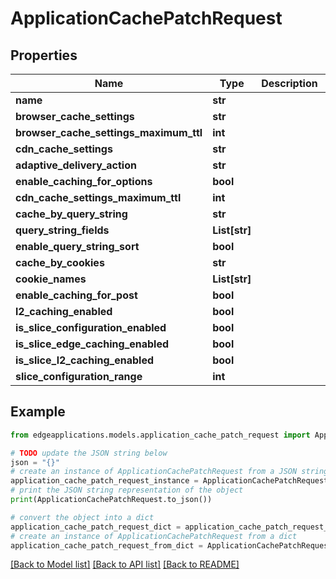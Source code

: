 # ApplicationCachePatchRequest


## Properties

Name | Type | Description | Notes
------------ | ------------- | ------------- | -------------
**name** | **str** |  | [optional] 
**browser_cache_settings** | **str** |  | [optional] 
**browser_cache_settings_maximum_ttl** | **int** |  | [optional] 
**cdn_cache_settings** | **str** |  | [optional] 
**adaptive_delivery_action** | **str** |  | [optional] 
**enable_caching_for_options** | **bool** |  | [optional] 
**cdn_cache_settings_maximum_ttl** | **int** |  | [optional] 
**cache_by_query_string** | **str** |  | [optional] 
**query_string_fields** | **List[str]** |  | [optional] 
**enable_query_string_sort** | **bool** |  | [optional] 
**cache_by_cookies** | **str** |  | [optional] 
**cookie_names** | **List[str]** |  | [optional] 
**enable_caching_for_post** | **bool** |  | [optional] 
**l2_caching_enabled** | **bool** |  | [optional] 
**is_slice_configuration_enabled** | **bool** |  | [optional] 
**is_slice_edge_caching_enabled** | **bool** |  | [optional] 
**is_slice_l2_caching_enabled** | **bool** |  | [optional] 
**slice_configuration_range** | **int** |  | [optional] 

## Example

```python
from edgeapplications.models.application_cache_patch_request import ApplicationCachePatchRequest

# TODO update the JSON string below
json = "{}"
# create an instance of ApplicationCachePatchRequest from a JSON string
application_cache_patch_request_instance = ApplicationCachePatchRequest.from_json(json)
# print the JSON string representation of the object
print(ApplicationCachePatchRequest.to_json())

# convert the object into a dict
application_cache_patch_request_dict = application_cache_patch_request_instance.to_dict()
# create an instance of ApplicationCachePatchRequest from a dict
application_cache_patch_request_from_dict = ApplicationCachePatchRequest.from_dict(application_cache_patch_request_dict)
```
[[Back to Model list]](../README.md#documentation-for-models) [[Back to API list]](../README.md#documentation-for-api-endpoints) [[Back to README]](../README.md)


